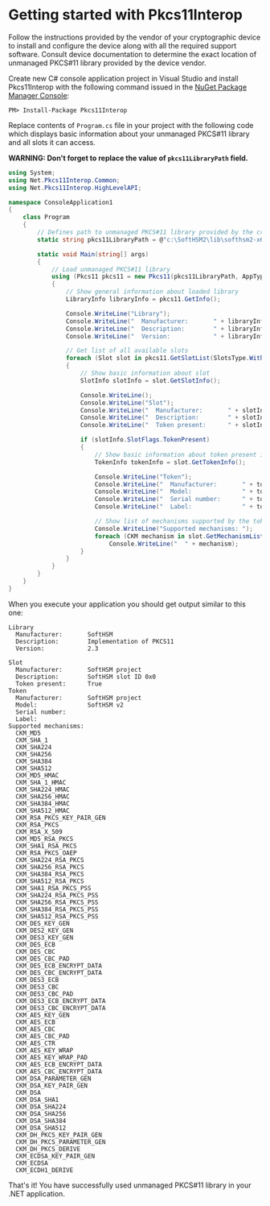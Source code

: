 # Getting started with Pkcs11Interop

Follow the instructions provided by the vendor of your cryptographic device to install and configure the device along with all the required support software. Consult device documentation to determine the exact location of unmanaged PKCS#11 library provided by the device vendor.

Create new C# console application project in Visual Studio and install Pkcs11Interop with the following command issued in the [NuGet Package Manager Console](http://docs.nuget.org/docs/start-here/using-the-package-manager-console):

```
PM> Install-Package Pkcs11Interop
```

Replace contents of `Program.cs` file in your project with the following code which displays basic information about your unmanaged PKCS#11 library and all slots it can access.

**WARNING: Don't forget to replace the value of `pkcs11LibraryPath` field.**

```csharp
using System;
using Net.Pkcs11Interop.Common;
using Net.Pkcs11Interop.HighLevelAPI;

namespace ConsoleApplication1
{
    class Program
    {
        // Defines path to unmanaged PKCS#11 library provided by the cryptographic device vendor
        static string pkcs11LibraryPath = @"c:\SoftHSM2\lib\softhsm2-x64.dll";

        static void Main(string[] args)
        {
            // Load unmanaged PKCS#11 library
            using (Pkcs11 pkcs11 = new Pkcs11(pkcs11LibraryPath, AppType.SingleThreaded))
            {
                // Show general information about loaded library
                LibraryInfo libraryInfo = pkcs11.GetInfo();

                Console.WriteLine("Library");
                Console.WriteLine("  Manufacturer:       " + libraryInfo.ManufacturerId);
                Console.WriteLine("  Description:        " + libraryInfo.LibraryDescription);
                Console.WriteLine("  Version:            " + libraryInfo.LibraryVersion);

                // Get list of all available slots
                foreach (Slot slot in pkcs11.GetSlotList(SlotsType.WithOrWithoutTokenPresent))
                {
                    // Show basic information about slot
                    SlotInfo slotInfo = slot.GetSlotInfo();

                    Console.WriteLine();
                    Console.WriteLine("Slot");
                    Console.WriteLine("  Manufacturer:       " + slotInfo.ManufacturerId);
                    Console.WriteLine("  Description:        " + slotInfo.SlotDescription);
                    Console.WriteLine("  Token present:      " + slotInfo.SlotFlags.TokenPresent);

                    if (slotInfo.SlotFlags.TokenPresent)
                    {
                        // Show basic information about token present in the slot
                        TokenInfo tokenInfo = slot.GetTokenInfo();

                        Console.WriteLine("Token");
                        Console.WriteLine("  Manufacturer:       " + tokenInfo.ManufacturerId);
                        Console.WriteLine("  Model:              " + tokenInfo.Model);
                        Console.WriteLine("  Serial number:      " + tokenInfo.SerialNumber);
                        Console.WriteLine("  Label:              " + tokenInfo.Label);

                        // Show list of mechanisms supported by the token
                        Console.WriteLine("Supported mechanisms: ");
                        foreach (CKM mechanism in slot.GetMechanismList())
                            Console.WriteLine("  " + mechanism);
                    }
                }
            }
        }
    }
}
```

When you execute your application you should get output similar to this one:

```
Library
  Manufacturer:       SoftHSM
  Description:        Implementation of PKCS11
  Version:            2.3

Slot
  Manufacturer:       SoftHSM project
  Description:        SoftHSM slot ID 0x0
  Token present:      True
Token
  Manufacturer:       SoftHSM project
  Model:              SoftHSM v2
  Serial number:      
  Label:              
Supported mechanisms: 
  CKM_MD5
  CKM_SHA_1
  CKM_SHA224
  CKM_SHA256
  CKM_SHA384
  CKM_SHA512
  CKM_MD5_HMAC
  CKM_SHA_1_HMAC
  CKM_SHA224_HMAC
  CKM_SHA256_HMAC
  CKM_SHA384_HMAC
  CKM_SHA512_HMAC
  CKM_RSA_PKCS_KEY_PAIR_GEN
  CKM_RSA_PKCS
  CKM_RSA_X_509
  CKM_MD5_RSA_PKCS
  CKM_SHA1_RSA_PKCS
  CKM_RSA_PKCS_OAEP
  CKM_SHA224_RSA_PKCS
  CKM_SHA256_RSA_PKCS
  CKM_SHA384_RSA_PKCS
  CKM_SHA512_RSA_PKCS
  CKM_SHA1_RSA_PKCS_PSS
  CKM_SHA224_RSA_PKCS_PSS
  CKM_SHA256_RSA_PKCS_PSS
  CKM_SHA384_RSA_PKCS_PSS
  CKM_SHA512_RSA_PKCS_PSS
  CKM_DES_KEY_GEN
  CKM_DES2_KEY_GEN
  CKM_DES3_KEY_GEN
  CKM_DES_ECB
  CKM_DES_CBC
  CKM_DES_CBC_PAD
  CKM_DES_ECB_ENCRYPT_DATA
  CKM_DES_CBC_ENCRYPT_DATA
  CKM_DES3_ECB
  CKM_DES3_CBC
  CKM_DES3_CBC_PAD
  CKM_DES3_ECB_ENCRYPT_DATA
  CKM_DES3_CBC_ENCRYPT_DATA
  CKM_AES_KEY_GEN
  CKM_AES_ECB
  CKM_AES_CBC
  CKM_AES_CBC_PAD
  CKM_AES_CTR
  CKM_AES_KEY_WRAP
  CKM_AES_KEY_WRAP_PAD
  CKM_AES_ECB_ENCRYPT_DATA
  CKM_AES_CBC_ENCRYPT_DATA
  CKM_DSA_PARAMETER_GEN
  CKM_DSA_KEY_PAIR_GEN
  CKM_DSA
  CKM_DSA_SHA1
  CKM_DSA_SHA224
  CKM_DSA_SHA256
  CKM_DSA_SHA384
  CKM_DSA_SHA512
  CKM_DH_PKCS_KEY_PAIR_GEN
  CKM_DH_PKCS_PARAMETER_GEN
  CKM_DH_PKCS_DERIVE
  CKM_ECDSA_KEY_PAIR_GEN
  CKM_ECDSA
  CKM_ECDH1_DERIVE
```

That's it! You have successfully used unmanaged PKCS#11 library in your .NET application.
